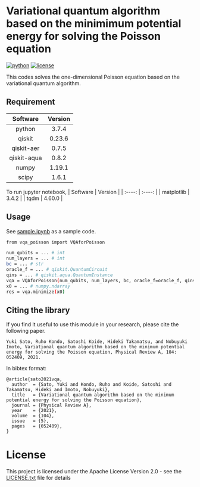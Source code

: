 # Variational quantum algorithm based on the minimimum potential energy for solving the Poisson equation

[![python](https://img.shields.io/badge/python-v3.7.4-blue)](https://www.python.org/downloads/release/python-374/)
[![license](https://img.shields.io/badge/license-Apache%202.0-blue)](https://opensource.org/licenses/Apache-2.0)

This codes solves the one-dimensional Poisson equation based on the variational quantum algorithm.

## Requirement

|  Software  |  Version  |
| :----: | :----: |
|  python  |  3.7.4  |
|  qiskit  |  0.23.6  |
| qiskit-aer | 0.7.5 |
| qiskit-aqua | 0.8.2 |
| numpy | 1.19.1 |
| scipy | 1.6.1 |

To run jupyter notebook,
|  Software  |  Version  |
| :----: | :----: |
| matplotlib | 3.4.2 |
| tqdm | 4.60.0 |
 
## Usage
 
See [sample.ipynb](/sample.ipynb) as a sample code.

```bash
from vqa_poisson import VQAforPoisson

num_qubits = ... # int
num_layers = ... # int
bc = ... # str
oracle_f = ... # qiskit.QuantumCircuit
qins = ... # qiskit.aqua.QuantumInstance
vqa = VQAforPoisson(num_qubits, num_layers, bc, oracle_f=oracle_f, qinstance=qins)
x0 = ... # numpy.ndarray
res = vqa.minimize(x0)
```
  
## Citing the library

If you find it useful to use this module in your research, please cite the following paper.
```
Yuki Sato, Ruho Kondo, Satoshi Koide, Hideki Takamatsu, and Nobuyuki Imoto, Variational quantum algorithm based on the minimum potential energy for solving the Poisson equation, Physical Review A, 104: 052409, 2021.
```

In bibtex format:
```
@article{sato2021vqa,
  author  = {Sato, Yuki and Kondo, Ruho and Koide, Satoshi and Takamatsu, Hideki and Imoto, Nobuyuki},
  title   = {Variational quantum algorithm based on the minimum potential energy for solving the Poisson equation},
  journal = {Physical Review A},
  year    = {2021},
  volume  = {104},
  issue   = {5},
  pages   = {052409},
}
```
 
# License

This project is licensed under the Apache License Version 2.0 - see the [LICENSE.txt](/LICENSE.txt) file for details
